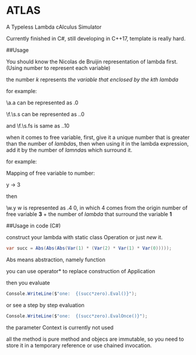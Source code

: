 # ATLAS
A Typeless Lambda cAlculus Simulator

Currently finished in C#, still developing in C++17, template is really hard.

##Usage

You should know the Nicolas de Bruijin representation of lambda first. (Using number to represent each variable)

the number *k* represents *the variable that enclosed by the kth lambda* 

for example:

\a.a can be represented as \.0

\f.\s.s can be represented as \.\.0 

and \f.\s.fs is same as \.\.10 

when it comes to free variable, first, give it a unique number that is greater than the number of *lambda*s, then when using it in the lambda expression, add it by the number of *lamnda*s which surround it.

for example:

Mapping of free variable to number:

y -> 3

then

\w.y w is represented as \.4 0, in which 4 comes from the origin number of free variable **3** + the number of *lambda* that surround the variable **1**

##Usage in code (C#)

construct your lambda with static class Operation or just *new* it.

```C#
var succ = Abs(Abs(Abs(Var(1) * (Var(2) * Var(1) * Var(0)))));
```

Abs means abstraction, namely function

you can use operator* to replace construction of Application

then you evaluate

```C#
Console.WriteLine($"one:  {(succ*zero).Eval()}");
```

or see a step by step evaluation

```C#
Console.WriteLine($"one:  {(succ*zero).EvalOnce()}");
```

the parameter Context is currently not used

all the method is pure method and objecs are immutable, so you need to store it in a temporary reference or use chained invocation.
